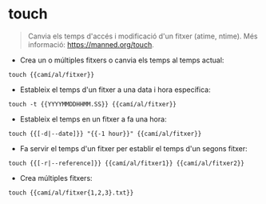# touch

> Canvia els temps d'accés i modificació d'un fitxer (atime, ntime).
> Més informació: <https://manned.org/touch>.

- Crea un o múltiples fitxers o canvia els temps al temps actual:

`touch {{camí/al/fitxer}}`

- Estableix el temps d'un fitxer a una data i hora específica:

`touch -t {{YYYYMMDDHHMM.SS}} {{camí/al/fitxer}}`

- Estableix el temps en un fitxer a fa una hora:

`touch {{[-d|--date]}} "{{-1 hour}}" {{camí/al/fitxer}}`

- Fa servir el temps d'un fitxer per establir el temps d'un segons fitxer:

`touch {{[-r|--reference]}} {{camí/al/fitxer1}} {{camí/al/fitxer2}}`

- Crea múltiples fitxers:

`touch {{camí/al/fitxer{1,2,3}.txt}}`
